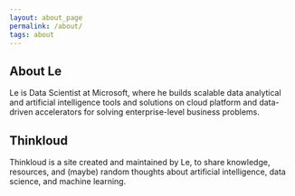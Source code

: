 ```yaml
---
layout: about_page
permalink: /about/
tags: about
---
```


<h2>About Le</h2>

<p>Le is Data Scientist at Microsoft, where he builds scalable data analytical and artificial intelligence
tools and solutions on cloud platform and data-driven accelerators for solving enterprise-level business
problems.</p> 

<h2>Thinkloud</h2>

<p>Thinkloud is a site created and maintained by Le, to share knowledge, resources, and (maybe) random thoughts about artificial intelligence, data science, and machine learning. </p>
